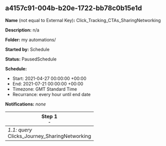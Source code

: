 ## a4157c91-004b-b20e-1722-bb78c0b15e1d

**Name** (not equal to External Key)**:** Click_Tracking_CTAs_SharingNetworking

**Description:** n/a

**Folder:** my automations/

**Started by:** Schedule

**Status:** PausedSchedule

**Schedule:**

* Start: 2021-04-27 00:00:00 +00:00
* End: 2021-07-21 00:00:00 +00:00
* Timezone: GMT Standard Time
* Recurrance: every hour until end date

**Notifications:** _none_


| Step 1<br>_<small>-</small>_ |
| --- |
| _1.1: query_<br>Clicks_Journey_SharingNetworking |
